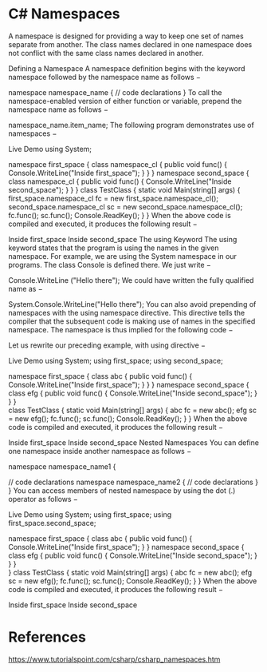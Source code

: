 # C# Namespaces

A namespace is designed for providing a way to keep one set of names separate from another. The class names declared in one namespace does not conflict with the same class names declared in another.

Defining a Namespace
A namespace definition begins with the keyword namespace followed by the namespace name as follows −

namespace namespace_name {
   // code declarations
}
To call the namespace-enabled version of either function or variable, prepend the namespace name as follows −

namespace_name.item_name;
The following program demonstrates use of namespaces −

Live Demo
using System;

namespace first_space {
   class namespace_cl {
      public void func() {
         Console.WriteLine("Inside first_space");
      }
   }
}
namespace second_space {
   class namespace_cl {
      public void func() {
         Console.WriteLine("Inside second_space");
      }
   }
}
class TestClass {
   static void Main(string[] args) {
      first_space.namespace_cl fc = new first_space.namespace_cl();
      second_space.namespace_cl sc = new second_space.namespace_cl();
      fc.func();
      sc.func();
      Console.ReadKey();
   }
}
When the above code is compiled and executed, it produces the following result −

Inside first_space
Inside second_space
The using Keyword
The using keyword states that the program is using the names in the given namespace. For example, we are using the System namespace in our programs. The class Console is defined there. We just write −

Console.WriteLine ("Hello there");
We could have written the fully qualified name as −

System.Console.WriteLine("Hello there");
You can also avoid prepending of namespaces with the using namespace directive. This directive tells the compiler that the subsequent code is making use of names in the specified namespace. The namespace is thus implied for the following code −

Let us rewrite our preceding example, with using directive −

Live Demo
using System;
using first_space;
using second_space;

namespace first_space {
   class abc {
      public void func() {
         Console.WriteLine("Inside first_space");
      }
   }
}
namespace second_space {
   class efg {
      public void func() {
         Console.WriteLine("Inside second_space");
      }
   }
}   
class TestClass {
   static void Main(string[] args) {
      abc fc = new abc();
      efg sc = new efg();
      fc.func();
      sc.func();
      Console.ReadKey();
   }
}
When the above code is compiled and executed, it produces the following result −

Inside first_space
Inside second_space
Nested Namespaces
You can define one namespace inside another namespace as follows −

namespace namespace_name1 {

   // code declarations
   namespace namespace_name2 {
      // code declarations
   }
}
You can access members of nested namespace by using the dot (.) operator as follows −

Live Demo
using System;
using first_space;
using first_space.second_space;

namespace first_space {
   class abc {
      public void func() {
         Console.WriteLine("Inside first_space");
      }
   }
   namespace second_space {
      class efg {
         public void func() {
            Console.WriteLine("Inside second_space");
         }
      }
   }   
}
class TestClass {
   static void Main(string[] args) {
      abc fc = new abc();
      efg sc = new efg();
      fc.func();
      sc.func();
      Console.ReadKey();
   }
}
When the above code is compiled and executed, it produces the following result −

Inside first_space
Inside second_space

# References
https://www.tutorialspoint.com/csharp/csharp_namespaces.htm
